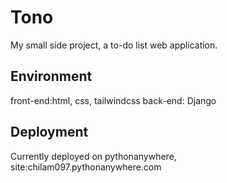 # Tono
My small side project, a to-do list web application.

## Environment
front-end:html, css, tailwindcss
back-end: Django

## Deployment
Currently deployed on pythonanywhere, site:chilam097.pythonanywhere.com

